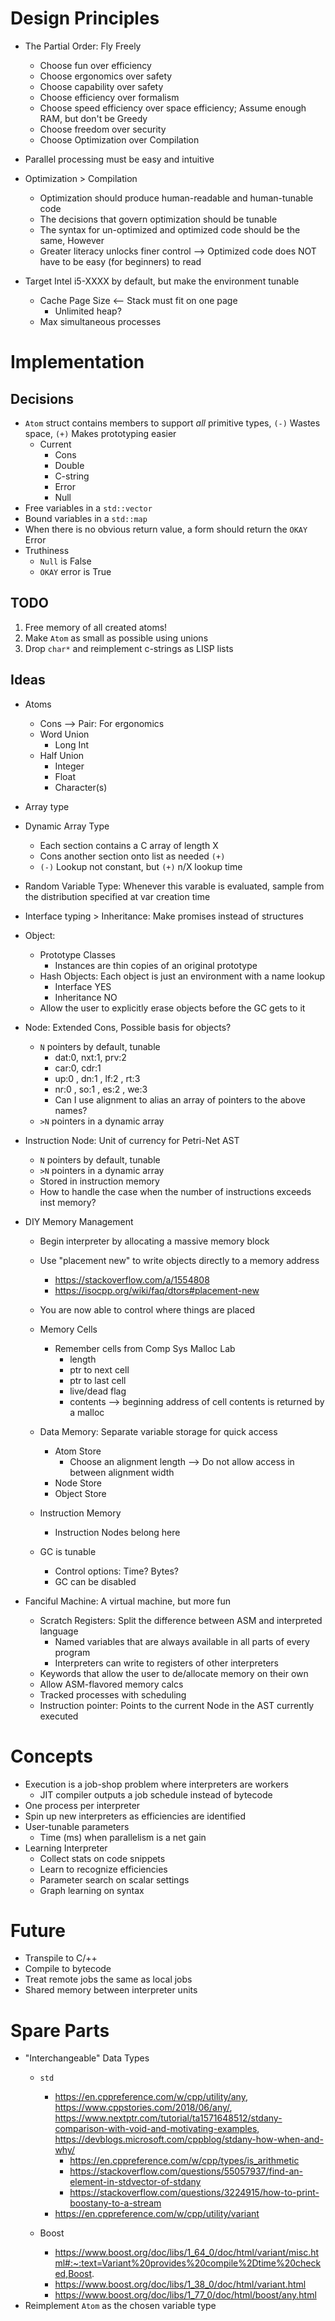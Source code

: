 # Design Principles

* The Partial Order: Fly Freely
    - Choose fun over efficiency
    - Choose ergonomics over safety
    - Choose capability over safety
    - Choose efficiency over formalism
    - Choose speed efficiency over space efficiency; Assume enough RAM, but don't be Greedy
    - Choose freedom over security
    - Choose Optimization over Compilation
    
* Parallel processing must be easy and intuitive

* Optimization > Compilation
    - Optimization should produce human-readable and human-tunable code
    - The decisions that govern optimization should be tunable
    - The syntax for un-optimized and optimized code should be the same, However
    - Greater literacy unlocks finer control --> Optimized code does NOT have to be easy (for beginners) to read
* Target Intel i5-XXXX by default, but make the environment tunable
    - Cache Page Size <-- Stack must fit on one page
        * Unlimited heap?
    - Max simultaneous processes

# Implementation
## Decisions
* `Atom` struct contains members to support *all* primitive types, `(-)` Wastes space, `(+)` Makes prototyping easier
    * Current
        - Cons
        - Double
        - C-string
        - Error
        - Null
* Free variables in a `std::vector`
* Bound variables in a `std::map`
* When there is no obvious return value, a form should return the `OKAY` Error
* Truthiness
    - `Null` is False
    - `OKAY` error is True

## TODO
1. Free memory of all created atoms!
1. Make `Atom` as small as possible using unions
1. Drop `char*` and reimplement c-strings as LISP lists


## Ideas
* Atoms
    - Cons --> Pair: For ergonomics
    - Word Union
        - Long Int
    - Half Union
        - Integer
        - Float
        - Character(s)
* Array type
* Dynamic Array Type
    - Each section contains a C array of length X
    - Cons another section onto list as needed `(+)`
    - `(-)` Lookup not constant, but `(+)` n/X lookup time
* Random Variable Type: Whenever this varable is evaluated, sample from the distribution specified at var creation time

* Interface typing > Inheritance: Make promises instead of structures

* Object:
    * Prototype Classes
        - Instances are thin copies of an original prototype
    * Hash Objects: Each object is just an environment with a name lookup
        - Interface YES
        - Inheritance NO
    * Allow the user to explicitly erase objects before the GC gets to it

* Node: Extended Cons, Possible basis for objects?
    - `N` pointers by default, tunable
        - dat:0, nxt:1, prv:2
        - car:0, cdr:1
        - up:0 , dn:1 , lf:2 , rt:3
        - nr:0 , so:1 , es:2 , we:3
        - Can I use alignment to alias an array of pointers to the above names?
    - `>N` pointers in a dynamic array

* Instruction Node: Unit of currency for Petri-Net AST
    - `N` pointers by default, tunable
    - `>N` pointers in a dynamic array
    - Stored in instruction memory
    - How to handle the case when the number of instructions exceeds inst memory?

* DIY Memory Management
    - Begin interpreter by allocating a massive memory block
    - Use "placement new" to write objects directly to a memory address
        - https://stackoverflow.com/a/1554808
        - https://isocpp.org/wiki/faq/dtors#placement-new
    - You are now able to control where things are placed
    - Memory Cells
        * Remember cells from Comp Sys Malloc Lab
            - length
            - ptr to next cell
            - ptr to last cell
            - live/dead flag
            - contents --> beginning address of cell contents is returned by a malloc
    - Data Memory: Separate variable storage for quick access
        - Atom Store
            * Choose an alignment length --> Do not allow access in between alignment width
        - Node Store
        - Object Store
    - Instruction Memory
        * Instruction Nodes belong here


    - GC is tunable
        * Control options: Time? Bytes?
        * GC can be disabled

* Fanciful Machine: A virtual machine, but more fun
    - Scratch Registers: Split the difference between ASM and interpreted language
        * Named variables that are always available in all parts of every program
        * Interpreters can write to registers of other interpreters
    - Keywords that allow the user to de/allocate memory on their own
    - Allow ASM-flavored memory calcs
    - Tracked processes with scheduling
    - Instruction pointer: Points to the current Node in the AST currently executed

# Concepts
* Execution is a job-shop problem where interpreters are workers
    - JIT compiler outputs a job schedule instead of bytecode
* One process per interpreter
* Spin up new interpreters as efficiencies are identified
* User-tunable parameters
    - Time (ms) when parallelism is a net gain
* Learning Interpreter
    - Collect stats on code snippets
    - Learn to recognize efficiencies
    - Parameter search on scalar settings
    - Graph learning on syntax

# Future
* Transpile to C/++
* Compile to bytecode
* Treat remote jobs the same as local jobs
* Shared memory between interpreter units

# Spare Parts
* "Interchangeable" Data Types
    - `std`
        * https://en.cppreference.com/w/cpp/utility/any,  
        https://www.cppstories.com/2018/06/any/,  
        https://www.nextptr.com/tutorial/ta1571648512/stdany-comparison-with-void-and-motivating-examples,  
        https://devblogs.microsoft.com/cppblog/stdany-how-when-and-why/
            - https://en.cppreference.com/w/cpp/types/is_arithmetic
            - https://stackoverflow.com/questions/55057937/find-an-element-in-stdvector-of-stdany
            - https://stackoverflow.com/questions/3224915/how-to-print-boostany-to-a-stream
        - https://en.cppreference.com/w/cpp/utility/variant
        
    - Boost
        - https://www.boost.org/doc/libs/1_64_0/doc/html/variant/misc.html#:~:text=Variant%20provides%20compile%2Dtime%20checked,Boost.
        - https://www.boost.org/doc/libs/1_38_0/doc/html/variant.html
        - https://www.boost.org/doc/libs/1_77_0/doc/html/boost/any.html
* Reimplement `Atom` as the chosen variable type